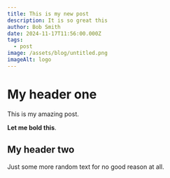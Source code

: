 ```yaml
---
title: This is my new post
description: It is so great this
author: Bob Smith
date: 2024-11-17T11:56:00.000Z
tags:
  - post
image: /assets/blog/untitled.png
imageAlt: logo
---
```

# My header one

This is my amazing post.

**Let me bold this**.

## My header two

Just some more random text for no good reason at all.
